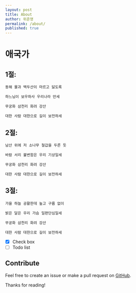```yaml
---
layout: post
title: About
author: 위준영
permalink: /about/
published: true
---
```




# 애국가

## 1절:

```
동해 물과 백두산이 마르고 닳도록

하느님이 보우하사 우리나라 만세

무궁화 삼천리 화려 강산

대한 사람 대한으로 길이 보전하세
```

## 2절:

```
남산 위에 저 소나무 철갑을 두른 듯

바람 서리 불변함은 우리 기상일세

무궁화 삼천리 화려 강산

대한 사람 대한으로 길이 보전하세
```

## 3절:

```
가을 하늘 공활한데 높고 구름 없이

밝은 달은 우리 가슴 일편단심일세

무궁화 삼천리 화려 강산

대한 사람 대한으로 길이 보전하세
```

- [x] Check box
- [ ] Todo list

## Contribute

Feel free to create an issue or make a pull request on [GitHub](https://wiejoonyoung).

Thanks for reading!
